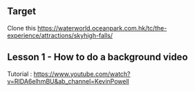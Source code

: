 ## Target

Clone this https://waterworld.oceanpark.com.hk/tc/the-experience/attractions/skyhigh-falls/

## Lesson 1 - How to do a background video

Tutorial : https://www.youtube.com/watch?v=RIDA6elhmBU&ab_channel=KevinPowell
